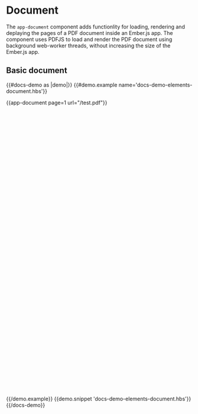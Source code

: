 # Document

The `app-document` component adds functionlity for loading, rendering and deplaying the pages of a PDF document inside an Ember.js app. The component uses PDFJS to load and render the PDF document using background web-worker threads, without increasing the size of the Ember.js app.

## Basic document

{{#docs-demo as |demo|}}
	{{#demo.example name='docs-demo-elements-document.hbs'}}
		<div style="height:800px; position:relative;">
			{{app-document page=1 url="/test.pdf"}}
		</div>
	{{/demo.example}}
	{{demo.snippet 'docs-demo-elements-document.hbs'}}
{{/docs-demo}}
